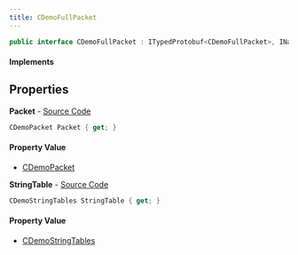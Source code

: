 ```yaml
---
title: CDemoFullPacket
---
```


```csharp
public interface CDemoFullPacket : ITypedProtobuf<CDemoFullPacket>, INativeHandle
```

#### Implements

## Properties

**Packet** - [Source Code](https://github.com/swiftly-solution/swiftlys2/blob/master/managed/src/SwiftlyS2.Generated/Protobufs/Interfaces/CDemoFullPacket.cs#L16)

```csharp
CDemoPacket Packet { get; }
```

#### Property Value

- [CDemoPacket](/docs/api/shared/protobufdefinitions/cdemopacket)

**StringTable** - [Source Code](https://github.com/swiftly-solution/swiftlys2/blob/master/managed/src/SwiftlyS2.Generated/Protobufs/Interfaces/CDemoFullPacket.cs#L13)

```csharp
CDemoStringTables StringTable { get; }
```

#### Property Value

- [CDemoStringTables](/docs/api/shared/protobufdefinitions/cdemostringtables)

